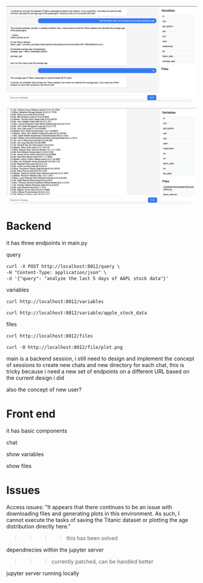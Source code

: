 

![image_name](assets/demo.png)

![image_name](assets/demo_2.png)

# Backend 

it has three endpoints in main.py

query
```
curl -X POST http://localhost:8012/query \
-H "Content-Type: application/json" \
-d '{"query": "analyze the last 5 days of AAPL stock data"}'
```

variables

```
curl http://localhost:8012/variables
```

```
curl http://localhost:8012/variable/apple_stock_data
```


files

```
curl http://localhost:8012/files
```

```
curl -O http://localhost:8012/file/plot.png
```


main is a backend session, i still need to design and implement the concept of sessions to create new chats and new directory for each chat, this is tricky because i need a new set of endpoints on a different URL based on the current design i did

also the concept of new user? 

# Front end

it has basic components

chat

show variables

show files


# Issues


Access issues: "It appears that there continues to be an issue with downloading files and generating plots in this environment. As such, I cannot execute the tasks of saving the Titanic dataset or plotting the age distribution directly here."
>>>> this has been solved

dependnecies within the jupyter server
>>> currently patched, can be handled better

jupyter server running locally